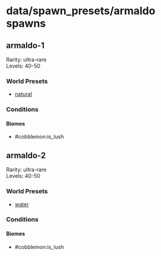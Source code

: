 # data/spawn_presets/armaldo spawns  
  
## armaldo-1  
Rarity: ultra-rare  
Levels: 40-50  
  
### World Presets  
* [natural](/data/world_presets/natural.md)  
  
### Conditions  
  
#### Biomes  
  * #cobblemon:is_lush
  
  
## armaldo-2  
Rarity: ultra-rare  
Levels: 40-50  
  
### World Presets  
* [water](/data/world_presets/water.md)  
  
### Conditions  
  
#### Biomes  
  * #cobblemon:is_lush
  
